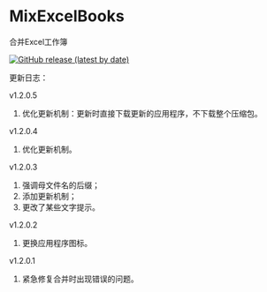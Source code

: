 # MixExcelBooks
合并Excel工作簿

<a href="https://github.com/ZogeMung/MixExcelBooks/releases/latest"><img alt="GitHub release (latest by date)" src="https://img.shields.io/github/v/release/ZogeMung/MixExcelBooks"></a>

更新日志：

v1.2.0.5
1. 优化更新机制：更新时直接下载更新的应用程序，不下载整个压缩包。

v1.2.0.4
1. 优化更新机制。

v1.2.0.3
1. 强调母文件名的后缀；
2. 添加更新机制；
3. 更改了某些文字提示。

v1.2.0.2
1. 更换应用程序图标。

v1.2.0.1
1. 紧急修复合并时出现错误的问题。
